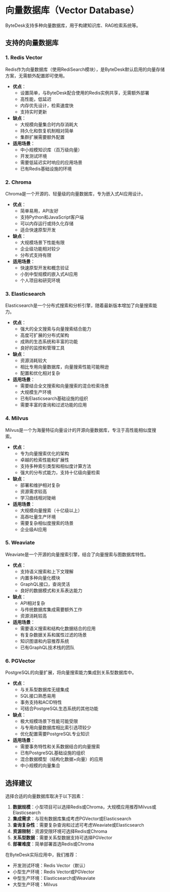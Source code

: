 <!--
 * @Author: jackning 270580156@qq.com
 * @Date: 2025-03-11 21:00:25
 * @LastEditors: jackning 270580156@qq.com
 * @LastEditTime: 2025-04-17 12:44:20
 * @Description: bytedesk.com https://github.com/Bytedesk/bytedesk
 *   Please be aware of the BSL license restrictions before installing Bytedesk IM – 
 *  selling, reselling, or hosting Bytedesk IM as a service is a breach of the terms and automatically terminates your rights under the license. 
 *  Business Source License 1.1: https://github.com/Bytedesk/bytedesk/blob/main/LICENSE 
 *  contact: 270580156@qq.com 
 * 
 * Copyright (c) 2025 by bytedesk.com, All Rights Reserved. 
-->
# 向量数据库（Vector Database）

ByteDesk支持多种向量数据库，用于构建知识库、RAG检索系统等。

## 支持的向量数据库

### 1. Redis Vector

Redis作为向量数据库（使用RediSearch模块），是ByteDesk默认启用的向量存储方案，无需额外配置即可使用。

- **优点**：
  - 设置简单，与ByteDesk配合使用的Redis实例共享，无需额外部署
  - 高性能，低延迟
  - 内存优先设计，检索速度快
  - 支持实时更新
- **缺点**：
  - 大规模向量集合时内存消耗大
  - 持久化和恢复机制相对简单
  - 集群扩展需要额外配置
- **适用场景**：
  - 中小规模知识库（百万级向量）
  - 开发测试环境
  - 需要低延迟实时响应的应用场景
  - 已有Redis基础设施的环境

### 2. Chroma

Chroma是一个开源的、轻量级的向量数据库，专为嵌入式AI应用设计。

- **优点**：
  - 简单易用，API友好
  - 支持Python和JavaScript客户端
  - 可以内存运行或持久化存储
  - 适合快速原型开发
- **缺点**：
  - 大规模场景下性能有限
  - 企业级功能相对较少
  - 分布式支持有限
- **适用场景**：
  - 快速原型开发和概念验证
  - 小到中型规模的嵌入式AI应用
  - 个人项目和研究环境

### 3. Elasticsearch

Elasticsearch是一个分布式搜索和分析引擎，随着最新版本增加了向量搜索能力。

- **优点**：
  - 强大的全文搜索与向量搜索结合能力
  - 高度可扩展的分布式架构
  - 成熟的生态系统和丰富的功能
  - 良好的监控和管理工具
- **缺点**：
  - 资源消耗较大
  - 相比专用向量数据库，向量搜索性能可能稍逊
  - 配置和优化相对复杂
- **适用场景**：
  - 需要结合全文搜索和向量搜索的混合检索场景
  - 大规模生产环境
  - 已有Elasticsearch基础设施的组织
  - 需要丰富的查询和过滤功能的应用

### 4. Milvus

Milvus是一个为海量特征向量设计的开源向量数据库，专注于高性能相似度搜索。

- **优点**：
  - 专为向量搜索优化的架构
  - 卓越的检索性能和扩展性
  - 支持多种索引类型和相似度计算方法
  - 强大的分布式能力，支持十亿级向量检索
- **缺点**：
  - 部署和维护相对复杂
  - 资源需求较高
  - 学习曲线相对陡峭
- **适用场景**：
  - 大规模向量搜索（十亿级以上）
  - 高吞吐量生产环境
  - 需要复杂相似度搜索的场景
  - 企业级AI应用

### 5. Weaviate

Weaviate是一个开源的向量搜索引擎，结合了向量搜索与图数据库特性。

- **优点**：
  - 支持语义搜索和上下文理解
  - 内置多种向量化模块
  - GraphQL接口，查询灵活
  - 良好的数据模式和关系表达能力
- **缺点**：
  - API相对复杂
  - 与传统数据库集成需要额外工作
  - 资源消耗较高
- **适用场景**：
  - 需要语义搜索和结构化数据结合的应用
  - 有复杂数据关系和属性过滤的场景
  - 知识图谱和内容推荐系统
  - 已有GraphQL技术栈的团队

### 6. PGVector

PostgreSQL的向量扩展，将向量搜索能力集成到关系型数据库中。

- **优点**：
  - 与关系型数据库无缝集成
  - SQL接口熟悉易用
  - 事务支持和ACID特性
  - 可结合PostgreSQL生态系统的其他功能
- **缺点**：
  - 极大规模场景下性能可能受限
  - 与专用向量数据库相比索引选项较少
  - 优化配置需要PostgreSQL专业知识
- **适用场景**：
  - 需要事务特性和关系数据结合的向量搜索
  - 已有PostgreSQL基础设施的组织
  - 混合数据模型（结构化数据+向量）的应用
  - 中小规模的向量集合

## 选择建议

选择合适的向量数据库取决于以下因素：

1. **数据规模**：小型项目可以选择Redis或Chroma，大规模应用推荐Milvus或Elasticsearch
2. **集成需求**：与现有数据库集成考虑PGVector或Elasticsearch
3. **查询复杂性**：需要复杂查询和过滤可考虑Weaviate或Elasticsearch
4. **资源限制**：资源受限环境可选择Redis或Chroma
5. **关系型数据**：需要关系型数据支持可选择PGVector
6. **部署难度**：简单部署首选Redis或Chroma

在ByteDesk实际应用中，我们推荐：
- 开发测试环境：Redis Vector（默认）
- 小型生产环境：Redis Vector或PGVector
- 中型生产环境：Elasticsearch或Weaviate
- 大型生产环境：Milvus